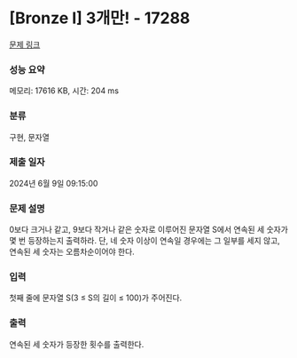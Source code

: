 # [Bronze I] 3개만! - 17288 

[문제 링크](https://www.acmicpc.net/problem/17288) 

### 성능 요약

메모리: 17616 KB, 시간: 204 ms

### 분류

구현, 문자열

### 제출 일자

2024년 6월 9일 09:15:00

### 문제 설명

<p>0보다 크거나 같고, 9보다 작거나 같은 숫자로 이루어진 문자열 S에서 연속된 세 숫자가 몇 번 등장하는지 출력하라. 단, 네 숫자 이상이 연속일 경우에는 그 일부를 세지 않고, 연속된 세 숫자는 오름차순이어야 한다.</p>

### 입력 

 <p>첫째 줄에 문자열 S(3 ≤ S의 길이 ≤ 100)가 주어진다.</p>

### 출력 

 <p>연속된 세 숫자가 등장한 횟수를 출력한다.</p>

